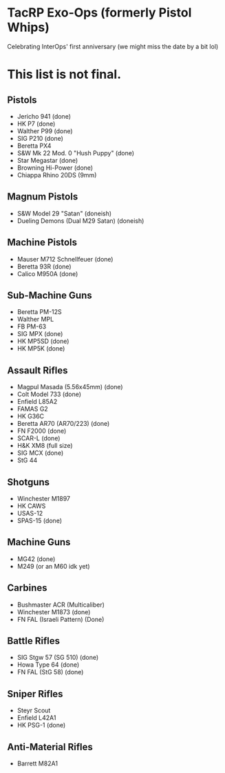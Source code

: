 # TacRP Exo-Ops (formerly Pistol Whips)

Celebrating InterOps' first anniversary (we might miss the date by a bit lol)

# This list is not final.
## Pistols
- Jericho 941 (done)
- HK P7 (done)
- Walther P99 (done)
- SIG P210 (done)
- Beretta PX4
- S&W Mk 22 Mod. 0 "Hush Puppy" (done)
- Star Megastar (done)
- Browning Hi-Power (done)
- Chiappa Rhino 20DS (9mm)

## Magnum Pistols
- S&W Model 29 "Satan" (doneish)
- Dueling Demons (Dual M29 Satan) (doneish)

## Machine Pistols
- Mauser M712 Schnellfeuer (done)
- Beretta 93R (done)
- Calico M950A (done)

## Sub-Machine Guns
- Beretta PM-12S
- Walther MPL
- FB PM-63
- SIG MPX (done)
- HK MP5SD (done)
- HK MP5K (done)

## Assault Rifles
- Magpul Masada (5.56x45mm) (done)
- Colt Model 733 (done)
- Enfield L85A2
- FAMAS G2
- HK G36C
- Beretta AR70 (AR70/223) (done)
- FN F2000 (done)
- SCAR-L (done)
- H&K XM8 (full size)
- SIG MCX (done)
- StG 44

## Shotguns
- Winchester M1897
- HK CAWS
- USAS-12
- SPAS-15 (done)

## Machine Guns
- MG42 (done)
- M249 (or an M60 idk yet)

## Carbines
- Bushmaster ACR (Multicaliber)
- Winchester M1873 (done)
- FN FAL (Israeli Pattern) (Done)

## Battle Rifles
- SIG Stgw 57 (SG 510) (done)
- Howa Type 64 (done)
- FN FAL (StG 58) (done)

## Sniper Rifles
- Steyr Scout
- Enfield L42A1
- HK PSG-1 (done)

## Anti-Material Rifles
- Barrett M82A1
